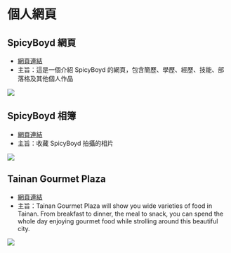 # 個人網頁
## SpicyBoyd 網頁
* [網頁連結](https://spicyboyd.github.io/project1)
* 主旨：這是一個介紹 SpicyBoyd 的網頁，包含簡歷、學歷、經歷、技能、部落格及其他個人作品

![](https://i.imgur.com/M9CIpxy.jpg)


## SpicyBoyd 相簿
* [網頁連結](https://spicyboyd.github.io/project2)
* 主旨：收藏 SpicyBoyd 拍攝的相片

![](https://i.imgur.com/h0Fco7C.jpg)


## Tainan Gourmet Plaza
* [網頁連結](https://spicyboyd.github.io/TainanGourmetPlaza)
* 主旨：Tainan Gourmet Plaza will show you wide varieties of food in Tainan. From breakfast to dinner, the meal to snack, you can spend the whole day enjoying gourmet food while strolling around this beautiful city.

![](https://i.imgur.com/EmNHJmG.jpg)
